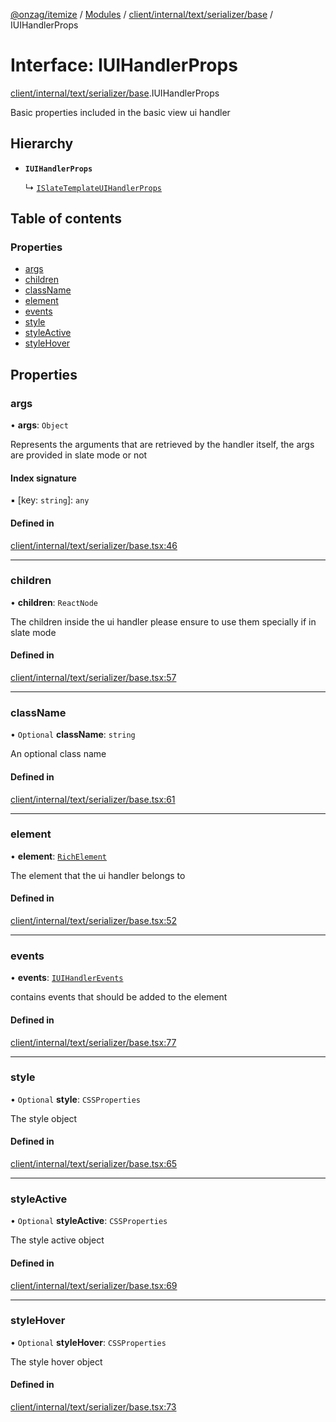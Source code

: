 [@onzag/itemize](../README.md) / [Modules](../modules.md) / [client/internal/text/serializer/base](../modules/client_internal_text_serializer_base.md) / IUIHandlerProps

# Interface: IUIHandlerProps

[client/internal/text/serializer/base](../modules/client_internal_text_serializer_base.md).IUIHandlerProps

Basic properties included in the basic view ui handler

## Hierarchy

- **`IUIHandlerProps`**

  ↳ [`ISlateTemplateUIHandlerProps`](client_fast_prototyping_components_slate.ISlateTemplateUIHandlerProps.md)

## Table of contents

### Properties

- [args](client_internal_text_serializer_base.IUIHandlerProps.md#args)
- [children](client_internal_text_serializer_base.IUIHandlerProps.md#children)
- [className](client_internal_text_serializer_base.IUIHandlerProps.md#classname)
- [element](client_internal_text_serializer_base.IUIHandlerProps.md#element)
- [events](client_internal_text_serializer_base.IUIHandlerProps.md#events)
- [style](client_internal_text_serializer_base.IUIHandlerProps.md#style)
- [styleActive](client_internal_text_serializer_base.IUIHandlerProps.md#styleactive)
- [styleHover](client_internal_text_serializer_base.IUIHandlerProps.md#stylehover)

## Properties

### args

• **args**: `Object`

Represents the arguments that are retrieved
by the handler itself, the args are provided in slate
mode or not

#### Index signature

▪ [key: `string`]: `any`

#### Defined in

[client/internal/text/serializer/base.tsx:46](https://github.com/onzag/itemize/blob/5c2808d3/client/internal/text/serializer/base.tsx#L46)

___

### children

• **children**: `ReactNode`

The children inside the ui handler
please ensure to use them specially if in slate mode

#### Defined in

[client/internal/text/serializer/base.tsx:57](https://github.com/onzag/itemize/blob/5c2808d3/client/internal/text/serializer/base.tsx#L57)

___

### className

• `Optional` **className**: `string`

An optional class name

#### Defined in

[client/internal/text/serializer/base.tsx:61](https://github.com/onzag/itemize/blob/5c2808d3/client/internal/text/serializer/base.tsx#L61)

___

### element

• **element**: [`RichElement`](../modules/client_internal_text_serializer.md#richelement)

The element that the ui handler belongs to

#### Defined in

[client/internal/text/serializer/base.tsx:52](https://github.com/onzag/itemize/blob/5c2808d3/client/internal/text/serializer/base.tsx#L52)

___

### events

• **events**: [`IUIHandlerEvents`](client_internal_text_serializer_base.IUIHandlerEvents.md)

contains events that should be added to the element

#### Defined in

[client/internal/text/serializer/base.tsx:77](https://github.com/onzag/itemize/blob/5c2808d3/client/internal/text/serializer/base.tsx#L77)

___

### style

• `Optional` **style**: `CSSProperties`

The style object

#### Defined in

[client/internal/text/serializer/base.tsx:65](https://github.com/onzag/itemize/blob/5c2808d3/client/internal/text/serializer/base.tsx#L65)

___

### styleActive

• `Optional` **styleActive**: `CSSProperties`

The style active object

#### Defined in

[client/internal/text/serializer/base.tsx:69](https://github.com/onzag/itemize/blob/5c2808d3/client/internal/text/serializer/base.tsx#L69)

___

### styleHover

• `Optional` **styleHover**: `CSSProperties`

The style hover object

#### Defined in

[client/internal/text/serializer/base.tsx:73](https://github.com/onzag/itemize/blob/5c2808d3/client/internal/text/serializer/base.tsx#L73)
